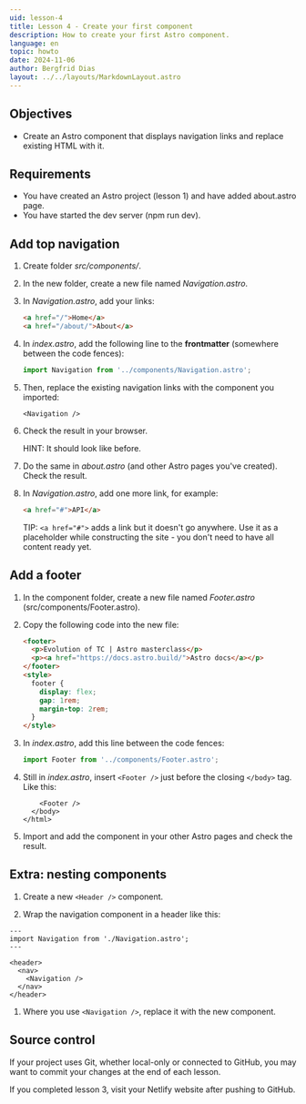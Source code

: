 ```yaml
---
uid: lesson-4
title: Lesson 4 - Create your first component
description: How to create your first Astro component.
language: en
topic: howto
date: 2024-11-06
author: Bergfrid Dias
layout: ../../layouts/MarkdownLayout.astro
---
```


## Objectives

* Create an Astro component that displays navigation links and replace existing HTML with it.

## Requirements

* You have created an Astro project (lesson 1) and have added about.astro page.
* You have started the dev server (npm run dev).

## Add top navigation

1. Create folder *src/components/*.

1. In the new folder, create a new file named *Navigation.astro*.

1. In *Navigation.astro*, add your links:

    ```html
    <a href="/">Home</a>
    <a href="/about/">About</a>
    ```

1. In *index.astro*, add the following line to the **frontmatter** (somewhere between the code fences):

    ```javascript
    import Navigation from '../components/Navigation.astro';
    ```

1. Then, replace the existing navigation links with the component you imported:

    ```astro
    <Navigation />
    ```

1. Check the result in your browser.

    HINT: It should look like before.

1. Do the same in *about.astro* (and other Astro pages you've created). Check the result.

1. In *Navigation.astro*, add one more link, for example:

    ```html
    <a href="#">API</a>
    ```

    TIP: `<a href="#">` adds a link but it doesn't go anywhere. Use it as a placeholder while constructing the site - you don't need to have all content ready yet.

## Add a footer

1. In the component folder, create a new file named *Footer.astro* (src/components/Footer.astro).

1. Copy the following code into the new file:

    ```html
    <footer>
      <p>Evolution of TC | Astro masterclass</p>
      <p><a href="https://docs.astro.build/">Astro docs</a></p>
    </footer>
    <style>
      footer {
        display: flex;
        gap: 1rem;
        margin-top: 2rem;
      }
    </style>
    ```

1. In *index.astro*, add this line between the code fences:

    ```javascript
    import Footer from '../components/Footer.astro';
    ```

1. Still in *index.astro*, insert `<Footer />` just before the closing `</body>` tag. Like this:

    ```astro
        <Footer />
      </body>
    </html>
    ```

1. Import and add the component in your other Astro pages and check the result.

## Extra: nesting components

1. Create a new `<Header />` component.

1. Wrap the navigation component in a header like this:

```astro
---
import Navigation from './Navigation.astro';
---

<header>
  <nav>
    <Navigation />
  </nav>
</header>
```

1. Where you use `<Navigation />`, replace it with the new component.

## Source control

If your project uses Git, whether local-only or connected to GitHub, you may want to commit your changes at the end of each lesson.

If you completed lesson 3, visit your Netlify website after pushing to GitHub.
